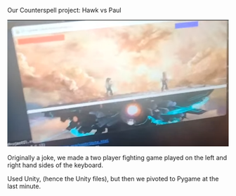 Our Counterspell project: Hawk vs Paul

<img src="hawk.vs.paul.png">

Originally a joke, we made a two player fighting game played on the left and right hand sides of the keyboard.

Used Unity, (hence the Unity files), but then we pivoted to Pygame at the last minute.
